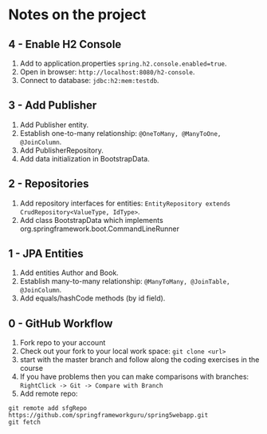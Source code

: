Notes on the project
====================

4 - Enable H2 Console
---------------------
1. Add to application.properties `spring.h2.console.enabled=true`.
2. Open in browser: `http://localhost:8080/h2-console`.
3. Connect to database: `jdbc:h2:mem:testdb`.

3 - Add Publisher
-----------------
1. Add Publisher entity.
2. Establish one-to-many relationship: `@OneToMany, @ManyToOne, @JoinColumn`.
3. Add PublisherRepository.
4. Add data initialization in BootstrapData.

2 - Repositories
----------------
1. Add repository interfaces for entities: `EntityRepository extends CrudRepository<ValueType, IdType>`. 
2. Add class BootstrapData which implements org.springframework.boot.CommandLineRunner

1 - JPA Entities
----------------
1. Add entities Author and Book.
2. Establish many-to-many relationship: `@ManyToMany, @JoinTable, @JoinColumn`.
3. Add equals/hashCode methods (by id field).

0 - GitHub Workflow
-------------------

1) Fork repo to your account
2) Check out your fork to your local work space: `git clone <url>`
3) start with the master branch and follow along the coding exercises in the course
4) If you have problems then you can make comparisons with branches: 
    `RightClick -> Git -> Compare with Branch`
5) Add remote repo:
```
git remote add sfgRepo https://github.com/springframeworkguru/spring5webapp.git
git fetch
```
